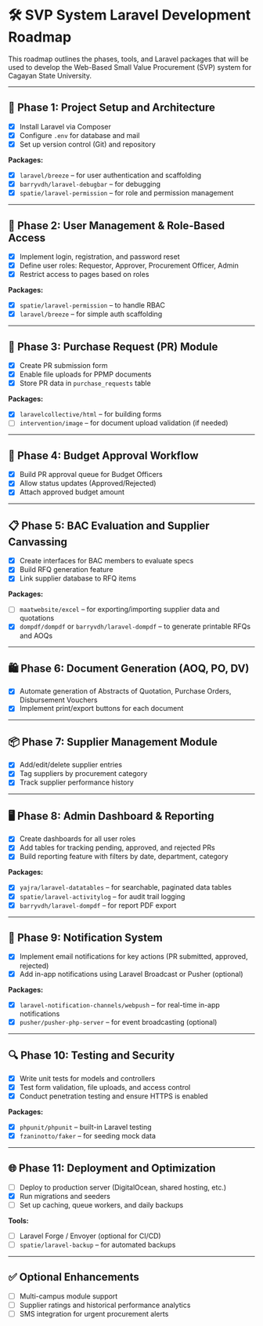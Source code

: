 # 🛠 SVP System Laravel Development Roadmap

This roadmap outlines the phases, tools, and Laravel packages that will be used to develop the Web-Based Small Value Procurement (SVP) system for Cagayan State University.

---

## 🚀 Phase 1: Project Setup and Architecture

- [x] Install Laravel via Composer
- [x] Configure `.env` for database and mail
- [x] Set up version control (Git) and repository

**Packages:**
- [x] `laravel/breeze` – for user authentication and scaffolding
- [x] `barryvdh/laravel-debugbar` – for debugging
- [x] `spatie/laravel-permission` – for role and permission management

---

## 🔐 Phase 2: User Management & Role-Based Access

- [x] Implement login, registration, and password reset
- [x] Define user roles: Requestor, Approver, Procurement Officer, Admin
- [x] Restrict access to pages based on roles

**Packages:**
- [x] `spatie/laravel-permission` – to handle RBAC
- [x] `laravel/breeze` – for simple auth scaffolding

---

## 📝 Phase 3: Purchase Request (PR) Module

- [x] Create PR submission form
- [x] Enable file uploads for PPMP documents
- [x] Store PR data in `purchase_requests` table

**Packages:**
- [x] `laravelcollective/html` – for building forms
- [ ] `intervention/image` – for document upload validation (if needed)

---

## 🧮 Phase 4: Budget Approval Workflow

- [x] Build PR approval queue for Budget Officers
- [x] Allow status updates (Approved/Rejected)
- [x] Attach approved budget amount

---

## 📋 Phase 5: BAC Evaluation and Supplier Canvassing

- [x] Create interfaces for BAC members to evaluate specs
- [x] Build RFQ generation feature
- [x] Link supplier database to RFQ items

**Packages:**
- [ ] `maatwebsite/excel` – for exporting/importing supplier data and quotations
- [x] `dompdf/dompdf` or `barryvdh/laravel-dompdf` – to generate printable RFQs and AOQs

---

## 🛍️ Phase 6: Document Generation (AOQ, PO, DV)

- [x] Automate generation of Abstracts of Quotation, Purchase Orders, Disbursement Vouchers
- [x] Implement print/export buttons for each document

---

## 📦 Phase 7: Supplier Management Module

- [x] Add/edit/delete supplier entries
- [x] Tag suppliers by procurement category
- [x] Track supplier performance history

---

## 🖥️ Phase 8: Admin Dashboard & Reporting

- [x] Create dashboards for all user roles
- [x] Add tables for tracking pending, approved, and rejected PRs
- [x] Build reporting feature with filters by date, department, category

**Packages:**
- [x] `yajra/laravel-datatables` – for searchable, paginated data tables
- [x] `spatie/laravel-activitylog` – for audit trail logging
- [x] `barryvdh/laravel-dompdf` – for report PDF export

---

## 🔔 Phase 9: Notification System

- [x] Implement email notifications for key actions (PR submitted, approved, rejected)
- [x] Add in-app notifications using Laravel Broadcast or Pusher (optional)

**Packages:**
- [x] `laravel-notification-channels/webpush` – for real-time in-app notifications
- [x] `pusher/pusher-php-server` – for event broadcasting (optional)

---

## 🔍 Phase 10: Testing and Security

- [x] Write unit tests for models and controllers
- [x] Test form validation, file uploads, and access control
- [x] Conduct penetration testing and ensure HTTPS is enabled

**Packages:**
- [x] `phpunit/phpunit` – built-in Laravel testing
- [x] `fzaninotto/faker` – for seeding mock data

---

## 🌐 Phase 11: Deployment and Optimization

- [ ] Deploy to production server (DigitalOcean, shared hosting, etc.)
- [x] Run migrations and seeders
- [ ] Set up caching, queue workers, and daily backups

**Tools:**
- [ ] Laravel Forge / Envoyer (optional for CI/CD)
- [ ] `spatie/laravel-backup` – for automated backups

---

## ✅ Optional Enhancements

- [ ] Multi-campus module support
- [ ] Supplier ratings and historical performance analytics
- [ ] SMS integration for urgent procurement alerts
